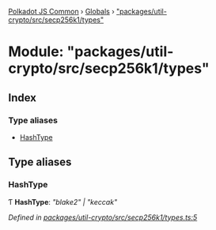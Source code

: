[Polkadot JS Common](../README.md) › [Globals](../globals.md) › ["packages/util-crypto/src/secp256k1/types"](_packages_util_crypto_src_secp256k1_types_.md)

# Module: "packages/util-crypto/src/secp256k1/types"

## Index

### Type aliases

* [HashType](_packages_util_crypto_src_secp256k1_types_.md#hashtype)

## Type aliases

###  HashType

Ƭ **HashType**: *"blake2" | "keccak"*

*Defined in [packages/util-crypto/src/secp256k1/types.ts:5](https://github.com/polkadot-js/common/blob/2f7d5cd4/packages/util-crypto/src/secp256k1/types.ts#L5)*
